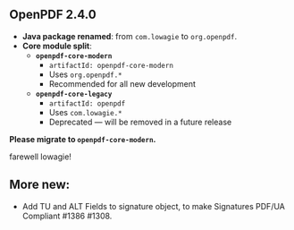 ## OpenPDF 2.4.0 

- **Java package renamed**: from `com.lowagie` to `org.openpdf`.
- **Core module split**:
  - **`openpdf-core-modern`**  
    - `artifactId: openpdf-core-modern`  
    - Uses `org.openpdf.*`  
    - Recommended for all new development
  - **`openpdf-core-legacy`**  
    - `artifactId: openpdf`  
    - Uses `com.lowagie.*`  
    - Deprecated — will be removed in a future release

**Please migrate to `openpdf-core-modern`.** 

farewell lowagie!


## More new:
- Add TU and ALT Fields to signature object, to make Signatures PDF/UA Compliant #1386 #1308.
